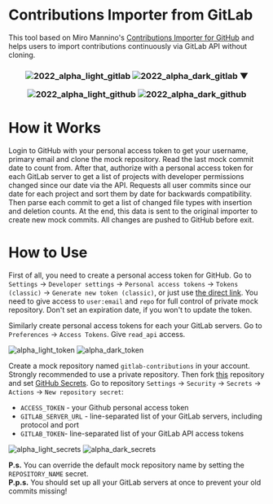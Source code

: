 # Contributions Importer from GitLab

This tool based on Miro Mannino's [Contributions Importer for GitHub](https://github.com/miromannino/contributions-importer-for-github) and helps users to import contributions continuously via GitLab API without cloning.

<h3 align="center">

  ![2022_alpha_light_gitlab](https://user-images.githubusercontent.com/23136222/207664781-a0cb309d-9154-4b0d-8c6f-47d8f779ce6d.png#gh-light-mode-only)
  ![2022_alpha_dark_gitlab](https://user-images.githubusercontent.com/23136222/207656073-9767a871-55be-4446-ac4c-3c6e8387bd21.png#gh-dark-mode-only)
  ▼

  ![2022_alpha_light_github](https://user-images.githubusercontent.com/23136222/207667695-8ae40bef-4af9-469e-908f-26892b15ae7c.png#gh-light-mode-only)
  ![2022_alpha_dark_github](https://user-images.githubusercontent.com/23136222/207667690-b853ccd7-8ab6-4000-8f69-cfc0f0faa585.png#gh-dark-mode-only)
</h3>

# How it Works

Login to GitHub with your personal access token to get your username, primary email and clone the mock repository.
Read the last mock commit date to count from.
After that, authorize with a personal access token for each GitLab server to get a list of projects with developer permissions changed since our date via the API.
Requests all user commits since our date for each project and sort them by date for backwards compatibility.
Then parse each commit to get a list of changed file types with insertion and deletion counts.
At the end, this data is sent to the original importer to create new mock commits.
All changes are pushed to GitHub before exit.

# How to Use

First of all, you need to create a personal access token for GitHub.
Go to `Settings` -> `Developer settings` -> `Personal access tokens` -> `Tokens (classic)` -> `Generate new token (classic)`, or just use [the direct link](https://github.com/settings/tokens/new).
You need to give access to `user:email` and `repo` for full control of private mock repository.
Don't set an expiration date, if you won't to update the token.

Similarly create personal access tokens for each your GitLab servers.
Go to `Preferences` -> `Access Tokens`. Give `read_api` access.

<p align="center">
  
  ![alpha_light_token](https://user-images.githubusercontent.com/23136222/208074919-f9c9bc7d-db0a-4cad-a3e2-0b34e8898682.png#gh-light-mode-only)
  ![alpha_dark_token](https://user-images.githubusercontent.com/23136222/208074913-443edec5-7546-4a24-9759-c5aed279f9c1.png#gh-dark-mode-only)
</p>

Create a mock repository named `gitlab-contributions` in your account.
Strongly recommended to use a private repository.
Then fork [this](https://github.com/Victor-Y-Fadeev/Contributions-Importer-From-Gitlab) repository and set [GitHub Secrets](https://docs.github.com/en/actions/security-guides/encrypted-secrets).
Go to repository `Settings` -> `Security` -> `Secrets` -> `Actions` -> `New repository secret`:
- `ACCESS_TOKEN` - your Github personal access token
- `GITLAB_SERVER_URL` - line-separated list of your GitLab servers, including protocol and port
- `GITLAB_TOKEN`- line-separated list of your GitLab API access tokens

<p align="center">

  ![alpha_light_secrets](https://user-images.githubusercontent.com/23136222/207987066-d25e9051-3161-4d93-938c-5e9c1eab7aea.png#gh-light-mode-only)
  ![alpha_dark_secrets](https://user-images.githubusercontent.com/23136222/207987065-8f0aacc4-3fea-416f-8abc-124d6b7d8c8b.png#gh-dark-mode-only)
</p>

**P.s.** You can override the default mock repository name by setting the `REPOSITORY_NAME` secret.<br>
**P.p.s.** You should set up all your GitLab servers at once to prevent your old commits missing!
